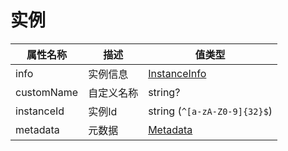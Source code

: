 # 实例

| 属性名称   | 描述       | 值类型                       |
| ---------- | ---------- | ---------------------------- |
| info       | 实例信息   | [InstanceInfo](instanceInfo) |
| customName | 自定义名称 | string?                      |
| instanceId | 实例Id     | string (`^[a-zA-Z0-9]{32}$`) |
| metadata   | 元数据     | [Metadata](metadata)         |
